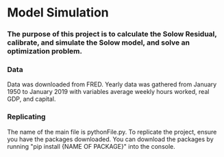 # Model Simulation

### The purpose of this project is to calculate the Solow Residual, calibrate, and simulate the Solow model, and solve an optimization problem. 

### Data

Data was downloaded from FRED. Yearly data was gathered from January 1950 to January 2019 with variables average weekly hours worked, real GDP, and capital. 

### Replicating
The name of the main file is pythonFile.py. To replicate the project, ensure you have the packages downloaded. You can download the packages by running "pip install {NAME OF PACKAGE}" into the console. 
